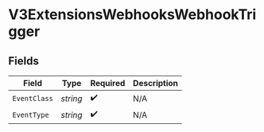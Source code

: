 # V3ExtensionsWebhooksWebhookTrigger


## Fields

| Field              | Type               | Required           | Description        |
| ------------------ | ------------------ | ------------------ | ------------------ |
| `EventClass`       | *string*           | :heavy_check_mark: | N/A                |
| `EventType`        | *string*           | :heavy_check_mark: | N/A                |